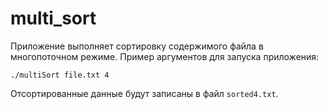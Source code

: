 # multi_sort
Приложение выполняет сортировку содержимого файла в многопоточном режиме.
Пример аргументов для запуска приложения:

`./multiSort file.txt 4`

Отсортированные данные будут записаны в файл `sorted4.txt`.
